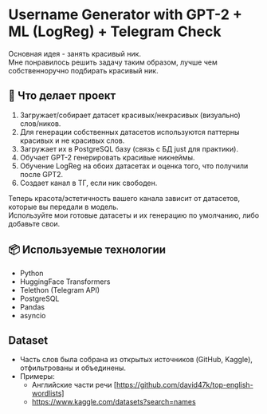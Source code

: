 # Username Generator with GPT-2 + ML (LogReg) + Telegram Check
Основная идея - занять красивый ник.  
Мне понравилось решить задачу таким образом, лучше чем собственноручно подбирать красивый ник. 

## 📌 Что делает проект

1. Загружает/собирает датасет красивых/некрасивых (визуально) слов/ников.
2. Для генерации собственных датасетов используются паттерны красивых и не красивых слов.  
3. Загружает их в PostgreSQL базу (связь с БД just для практики).
4. Обучает GPT-2 генерировать красивые никнеймы.
5. Обучение LogReg на обоих датасетах и оценка того, что получили после GPT2.
6. Создает канал в ТГ, если ник свободен.

Теперь красота/эстетичность вашего канала зависит от датасетов, которые вы передали в модель.  
Используйте мои готовые датасеты и их генерацию по умолчанию, либо добавьте свои.

## 📦 Используемые технологии

- Python
- HuggingFace Transformers
- Telethon (Telegram API)
- PostgreSQL
- Pandas
- asyncio

## Dataset
- Часть слов была собрана из открытых источников (GitHub, Kaggle), отфильтрованы и объединены.  
- Примеры:
  - Английские части речи [https://github.com/david47k/top-english-wordlists]
  - https://www.kaggle.com/datasets?search=names
